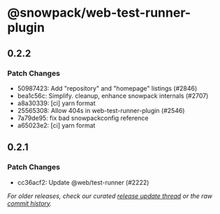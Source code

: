 # @snowpack/web-test-runner-plugin

## 0.2.2

### Patch Changes

- 50987423: Add "repository" and "homepage" listings (#2846) <Westbrook Johnson>
- bea1c56c: Simplify. cleanup, enhance snowpack internals (#2707)
- a8a30339: [ci] yarn format
- 25565308: Allow 404s in web-test-runner-plugin (#2546) <Lars den Bakker>
- 7a79de95: fix bad snowpackconfig reference
- a65023e2: [ci] yarn format

## 0.2.1

### Patch Changes

- cc36acf2: Update @web/test-runner (#2222) <David Bailey>

_For older releases, check our curated [release update thread](https://github.com/snowpackjs/snowpack/discussions/1183) or the raw [commit history](https://github.com/snowpackjs/snowpack/commits/main/plugins/web-test-runner-plugin)._
